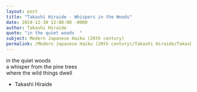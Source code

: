 ```yaml
---
layout: post
title: "Takashi Hiraide - Whispers in the Woods"
date: 2024-12-30 12:00:00 -0000
author: Takashi Hiraide
quote: "in the quiet woods  "
subject: Modern Japanese Haiku (20th century)
permalink: /Modern Japanese Haiku (20th century)/Takashi Hiraide/Takashi Hiraide - Whispers in the Woods
---
```


in the quiet woods  
a whisper from the pine trees  
where the wild things dwell

- Takashi Hiraide
